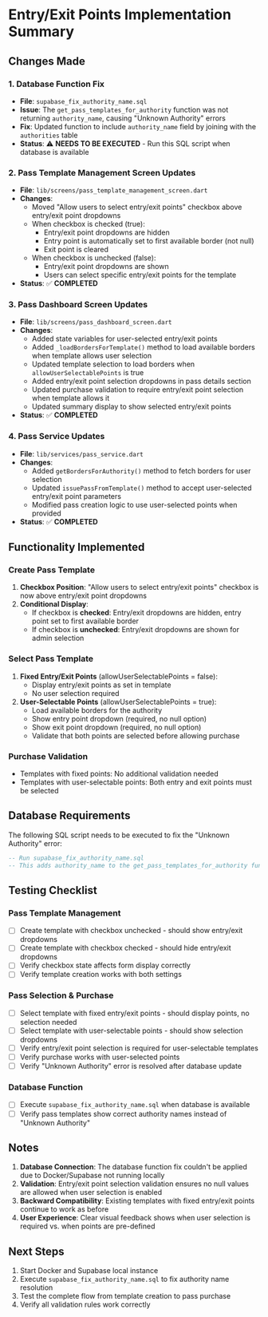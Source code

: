 # Entry/Exit Points Implementation Summary

## Changes Made

### 1. Database Function Fix
- **File**: `supabase_fix_authority_name.sql`
- **Issue**: The `get_pass_templates_for_authority` function was not returning `authority_name`, causing "Unknown Authority" errors
- **Fix**: Updated function to include `authority_name` field by joining with the `authorities` table
- **Status**: ⚠️ **NEEDS TO BE EXECUTED** - Run this SQL script when database is available

### 2. Pass Template Management Screen Updates
- **File**: `lib/screens/pass_template_management_screen.dart`
- **Changes**:
  - Moved "Allow users to select entry/exit points" checkbox above entry/exit point dropdowns
  - When checkbox is checked (true):
    - Entry/exit point dropdowns are hidden
    - Entry point is automatically set to first available border (not null)
    - Exit point is cleared
  - When checkbox is unchecked (false):
    - Entry/exit point dropdowns are shown
    - Users can select specific entry/exit points for the template
- **Status**: ✅ **COMPLETED**

### 3. Pass Dashboard Screen Updates
- **File**: `lib/screens/pass_dashboard_screen.dart`
- **Changes**:
  - Added state variables for user-selected entry/exit points
  - Added `_loadBordersForTemplate()` method to load available borders when template allows user selection
  - Updated template selection to load borders when `allowUserSelectablePoints` is true
  - Added entry/exit point selection dropdowns in pass details section
  - Updated purchase validation to require entry/exit point selection when template allows it
  - Updated summary display to show selected entry/exit points
- **Status**: ✅ **COMPLETED**

### 4. Pass Service Updates
- **File**: `lib/services/pass_service.dart`
- **Changes**:
  - Added `getBordersForAuthority()` method to fetch borders for user selection
  - Updated `issuePassFromTemplate()` method to accept user-selected entry/exit point parameters
  - Modified pass creation logic to use user-selected points when provided
- **Status**: ✅ **COMPLETED**

## Functionality Implemented

### Create Pass Template
1. **Checkbox Position**: "Allow users to select entry/exit points" checkbox is now above entry/exit point dropdowns
2. **Conditional Display**: 
   - If checkbox is **checked**: Entry/exit dropdowns are hidden, entry point set to first available border
   - If checkbox is **unchecked**: Entry/exit dropdowns are shown for admin selection

### Select Pass Template
1. **Fixed Entry/Exit Points** (allowUserSelectablePoints = false):
   - Display entry/exit points as set in template
   - No user selection required
2. **User-Selectable Points** (allowUserSelectablePoints = true):
   - Load available borders for the authority
   - Show entry point dropdown (required, no null option)
   - Show exit point dropdown (required, no null option)
   - Validate that both points are selected before allowing purchase

### Purchase Validation
- Templates with fixed points: No additional validation needed
- Templates with user-selectable points: Both entry and exit points must be selected

## Database Requirements

The following SQL script needs to be executed to fix the "Unknown Authority" error:

```sql
-- Run supabase_fix_authority_name.sql
-- This adds authority_name to the get_pass_templates_for_authority function
```

## Testing Checklist

### Pass Template Management
- [ ] Create template with checkbox unchecked - should show entry/exit dropdowns
- [ ] Create template with checkbox checked - should hide entry/exit dropdowns
- [ ] Verify checkbox state affects form display correctly
- [ ] Verify template creation works with both settings

### Pass Selection & Purchase
- [ ] Select template with fixed entry/exit points - should display points, no selection needed
- [ ] Select template with user-selectable points - should show selection dropdowns
- [ ] Verify entry/exit point selection is required for user-selectable templates
- [ ] Verify purchase works with user-selected points
- [ ] Verify "Unknown Authority" error is resolved after database update

### Database Function
- [ ] Execute `supabase_fix_authority_name.sql` when database is available
- [ ] Verify pass templates show correct authority names instead of "Unknown Authority"

## Notes

1. **Database Connection**: The database function fix couldn't be applied due to Docker/Supabase not running locally
2. **Validation**: Entry/exit point selection validation ensures no null values are allowed when user selection is enabled
3. **Backward Compatibility**: Existing templates with fixed entry/exit points continue to work as before
4. **User Experience**: Clear visual feedback shows when user selection is required vs. when points are pre-defined

## Next Steps

1. Start Docker and Supabase local instance
2. Execute `supabase_fix_authority_name.sql` to fix authority name resolution
3. Test the complete flow from template creation to pass purchase
4. Verify all validation rules work correctly